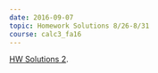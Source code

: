 ```yaml
---
date: 2016-09-07
topic: Homework Solutions 8/26-8/31
course: calc3_fa16
---
```


[HW Solutions 2](http://ckottke.ncf.edu/calc3/HW_solutions2.pdf).

